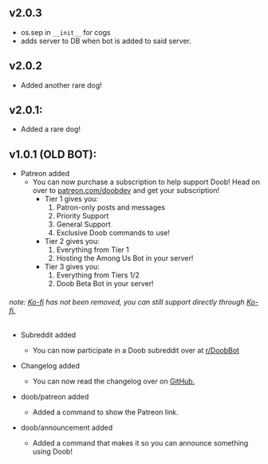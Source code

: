 ## v2.0.3
* os.sep in `__init__` for cogs
* adds server to DB when bot is added to said server.

## v2.0.2
* Added another rare dog!

## v2.0.1:
* Added a rare dog!

## v1.0.1 (OLD BOT):
* Patreon added
    - You can now purchase a subscription to help support Doob! Head on over to [patreon.com/doobdev](https://patreon.com/doobdev) and get your subscription!
        - Tier 1 gives you:
            1. Patron-only posts and messages
            2. Priority Support
            3. General Support
            4. Exclusive Doob commands to use!
        - Tier 2 gives you:
            1. Everything from Tier 1
            2. Hosting the Among Us Bot in your server!
        - Tier 3 gives you:
            1. Everything from Tiers 1/2
            2. Doob Beta Bot in your server!

###### note: [Ko-fi](https://ko-fi.com/mmatt) has not been removed, you can still support directly through [Ko-fi.](https://ko-fi.com/mmatt)

* Subreddit added
    - You can now participate in a Doob subreddit over at [r/DoobBot](https://reddit.com/r/doobbot)

* Changelog added
    - You can now read the changelog over on [GitHub.](https://github.com/doobdev/doob/blob/master/CHANGELOG.md)

* doob/patreon added
    - Added a command to show the Patreon link.

* doob/announcement added
    - Added a command that makes it so you can announce something using Doob!
